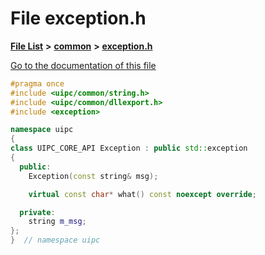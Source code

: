 

# File exception.h

[**File List**](files.md) **>** [**common**](dir_fe04c8fb910be76d82cd33e795163b9b.md) **>** [**exception.h**](exception_8h.md)

[Go to the documentation of this file](exception_8h.md)


```C++
#pragma once
#include <uipc/common/string.h>
#include <uipc/common/dllexport.h>
#include <exception>

namespace uipc
{
class UIPC_CORE_API Exception : public std::exception
{
  public:
    Exception(const string& msg);

    virtual const char* what() const noexcept override;

  private:
    string m_msg;
};
}  // namespace uipc
```


